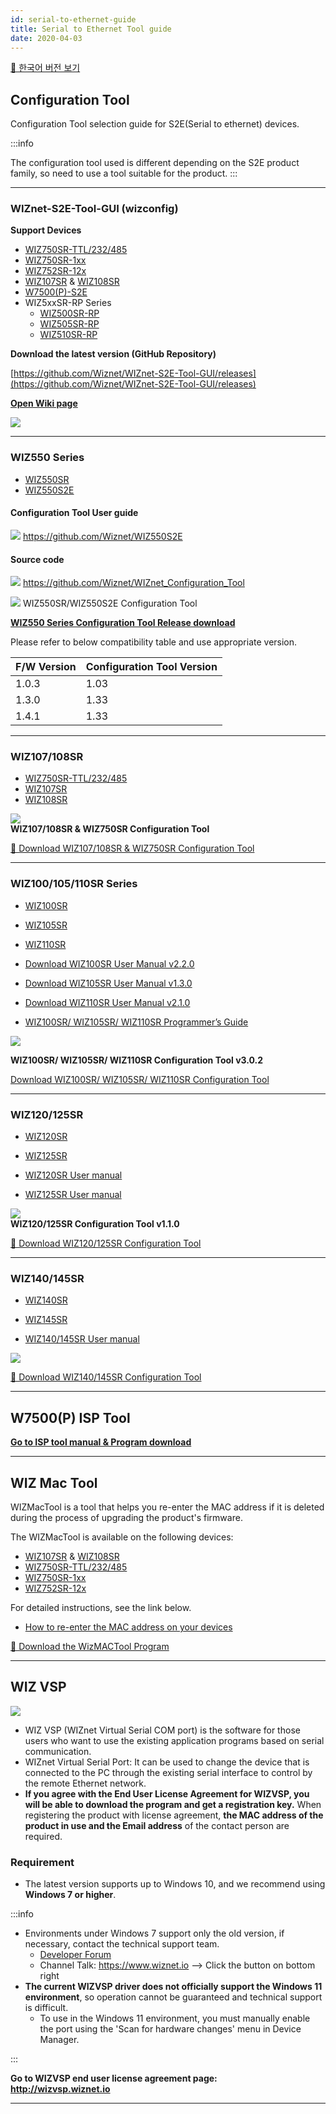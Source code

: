 ```yaml
---
id: serial-to-ethernet-guide
title: Serial to Ethernet Tool guide
date: 2020-04-03
---
```


[📃 한국어 버전 보기](./serial-to-ethernet-guide-KO.md)

## Configuration Tool

Configuration Tool selection guide for S2E(Serial to ethernet) devices.

:::info

The configuration tool used is different depending on the S2E product family, so need to use a tool suitable for the product.
:::


-----

### WIZnet-S2E-Tool-GUI (wizconfig)

**Support Devices**

  - [WIZ750SR-TTL/232/485](./WIZ750SR/WIZ750SR.md)
  - [WIZ750SR-1xx](./WIZ750SR-1xx-Series/WIZ750SR-1xx-Series.md)
  - [WIZ752SR-12x](./WIZ752SR-12x-Series/WIZ752SR-12x-Series.md)
  - [WIZ107SR](./WIZ107SR/wiz107sr.md) & [WIZ108SR](./WIZ108SR/wiz108sr.md)
  - [W7500(P)-S2E](../Pre-programmed-MCU/W7500P-S2E/W7500-P-S2E-EN.md)
  - WIZ5xxSR-RP Series
    - [WIZ500SR-RP](./WIZ5xxSR-RP-Series/WIZ500SR-RP/../WIZ500SR-RP/overview-en.md)
    - [WIZ505SR-RP](./WIZ5xxSR-RP-Series/WIZ505SR-RP/../WIZ505SR-RP/overview-en.md)
    - [WIZ510SR-RP](./WIZ5xxSR-RP-Series/WIZ510SR-RP/../WIZ510SR-RP/overview-en.md)

**Download the latest version (GitHub Repository)**

[https://github.com/Wiznet/WIZnet-S2E-Tool-GUI/releases](https://github.com/Wiznet/WIZnet-S2E-Tool-GUI/releases)

[**Open Wiki page**](https://github.com/Wiznet/WIZnet-S2E-Tool-GUI/wiki)


![](/img/products/wiz750sr/download/wizconfig_main_v1.0.0.png)


-----

### WIZ550 Series

  - [WIZ550SR](WIZ550SR/WIZ550SR.md)
  - [WIZ550S2E](WIZ550S2E/WIZ550S2E.md)

#### Configuration Tool User guide

![](/img/products/w5500/w5500_evb/icons/github.png)
https://github.com/Wiznet/WIZ550S2E

#### Source code

![](/img/products/w5500/w5500_evb/icons/github.png)
https://github.com/Wiznet/WIZnet_Configuration_Tool

![](/img/products/configtool/wiz550sr-configtool.png) WIZ550SR/WIZ550S2E
Configuration Tool

[**WIZ550 Series Configuration Tool Release download**](https://github.com/Wiznet/WIZnet_Configuration_Tool/releases)

Please refer to below compatibility table and use appropriate version.

| F/W Version | Configuration Tool Version |
| ----------- | -------------------------- |
| 1.0.3       | 1.03                       |
| 1.3.0       | 1.33                       |
| 1.4.1       | 1.33                       |

-----

### WIZ107/108SR

  - [WIZ750SR-TTL/232/485](WIZ750SR/WIZ750SR.md)
  - [WIZ107SR](WIZ107SR/wiz107sr.md)
  - [WIZ108SR](WIZ108SR/wiz108sr.md)


![](/img/products/wiz750sr/usermanual/configtool_overview.png)  
**WIZ107/108SR & WIZ750SR Configuration Tool**

<a href="https://www.wiznet.io/wp-content/uploads/wiznethome/S2E%20Module/WIZ107_108SR/Utility/WIZ107_108_config_tool.zip" target="_blank">💾 Download WIZ107/108SR & WIZ750SR Configuration Tool</a>  

-----

### WIZ100/105/110SR Series

  - [WIZ100SR](WIZ100SR/wiz100sr.md)
  - [WIZ105SR](WIZ105SR/wiz105sr.md)
  - [WIZ110SR](WIZ110SR/wiz110sr.md)


  - <a href="https://www.wiznet.io/wp-content/uploads/wiznethome/S2E%20Module/WIZ100-105-110SR/Document/WIZ100SR_UM_v220e.pdf" target="_blank">Download WIZ100SR User Manual v2.2.0</a>
  - <a href="https://www.wiznet.io/wp-content/uploads/wiznethome/S2E%20Module/WIZ100-105-110SR/Document/WIZ105SR_UM_v130e.pdf" target="_blank">Download WIZ105SR User Manual v1.3.0</a>
  - <a href="https://www.wiznet.io/wp-content/uploads/wiznethome/S2E%20Module/WIZ100-105-110SR/Document/WIZ110SR_UM_v210e.pdf" target="_blank">Download WIZ110SR User Manual v2.1.0</a>

- <a href="https://www.wiznet.io/wp-content/uploads/wiznethome/S2E%20Module/WIZ100-105-110SR/Document/WIZ1x0SR_AN_S2E-Programming-Guide_V030E.pdf" target="_blank">WIZ100SR/ WIZ105SR/ WIZ110SR Programmer’s Guide</a>

![](/img/products/configtool/wiz1xx_configtool.png)  

**WIZ100SR/ WIZ105SR/ WIZ110SR Configuration Tool v3.0.2**

<a href="/img/products/wiz110sr/WIZ1xxSR_Config.zip" target="_blank">Download WIZ100SR/ WIZ105SR/ WIZ110SR Configuration Tool</a>  

-----

### WIZ120/125SR

  - [WIZ120SR](WIZ120SR/wiz120sr.md)
  - [WIZ125SR](WIZ125SR/wiz125sr.md)

  - <a href="https://www.wiznet.io/wp-content/uploads/wiznethome/S2E%20Module/WIZ120_125SR/Document/WIZ120SR_UM_v110e.pdf" target="_blank">WIZ120SR User manual</a>
  - <a href="https://www.wiznet.io/wp-content/uploads/wiznethome/S2E%20Module/WIZ120_125SR/Document/WIZ125SR_User_Manual_EN_V1.0.pdf" target="_blank">WIZ125SR User manual</a>

![](/img/products/configtool/wiz12xsr_configtool.png)  
**WIZ120/125SR Configuration Tool v1.1.0**

<a href="https://www.wiznet.io/wp-content/uploads/wiznethome/S2E%20Module/WIZ120_125SR/Utility/WIZ12xSR_Config_V110.zip" target="_blank">💾 Download WIZ120/125SR Configuration Tool</a>  

-----

### WIZ140/145SR

  - [WIZ140SR](WIZ140SR/wiz140sr.md)
  - [WIZ145SR](WIZ145SR/wiz145sr.md)

  - <a href="https://www.wiznet.io/wp-content/uploads/wiznethome/S2E%20Module/WIZ140_145SR/Document/WIZ14xSR_UM_v201e.pdf" target="_blank">WIZ140/145SR User manual</a>

![](/img/products/configtool/wiz140sr-configtool.png)

<a href="https://www.wiznet.io/wp-content/uploads/wiznethome/S2E%20Module/WIZ140_145SR/Utility/WIZ14xSRConfig_Rev1_7.zip" target="_blank">💾 Download WIZ140/145SR Configuration Tool</a>  

-----

## W7500(P) ISP Tool

[**Go to ISP tool manual & Program download**](../iMCU/W7500/documents/appnote/How-to-use-ISP-tool.md)  

-----

## WIZ Mac Tool

WIZMacTool is a tool that helps you re-enter the MAC address if it is deleted during the process of upgrading the product's firmware. 

The WIZMacTool is available on the following devices:

  - [WIZ107SR](./WIZ107SR/wiz107sr.md) & [WIZ108SR](./WIZ108SR/wiz108sr.md)
  - [WIZ750SR-TTL/232/485](./WIZ750SR/WIZ750SR.md)
  - [WIZ750SR-1xx](./WIZ750SR-1xx-Series/WIZ750SR-1xx-Series.md)
  - [WIZ752SR-12x](./WIZ752SR-12x-Series/WIZ752SR-12x-Series.md)

For detailed instructions, see the link below.

- [How to re-enter the MAC address on your devices](WIZ750SR/Developers-Guide-EN.md#how-to-re-enter-the-mac-address-on-your-devices)

<a href="/img/products/wiz750sr/developers/restore-mac/wizmactool_v20151127.zip" target="_blank">💾 Download the WizMACTool Program</a>  


-----

## WIZ VSP


![](/img/products/wiz750sr/usermanual/wiz_vsp.jpg) 


  - WIZ VSP (WIZnet Virtual Serial COM port) is the software for those users who want to use the existing application programs based on serial communication.
  - WIZnet Virtual Serial Port: It can be used to change the device that is connected to the PC through the existing serial interface to control by the remote Ethernet network.
  - **If you agree with the End User License Agreement for WIZVSP, you will be able to download the program and get a registration key.** When registering the product with license agreement, **the MAC address of the product in use and the Email address** of the contact person are required.

### Requirement

* The latest version supports up to Windows 10, and we recommend using **Windows 7 or higher**.

:::info

* Environments under Windows 7 support only the old version, if necessary, contact the technical support team.
  * [Developer Forum](https://maker.wiznet.io/forum)
  * Channel Talk: https://www.wiznet.io --> Click the button on bottom right
* **The current WIZVSP driver does not officially support the Windows 11 environment**, so operation cannot be guaranteed and technical support is difficult.
  * To use in the Windows 11 environment, you must manually enable the port using the 'Scan for hardware changes' menu in Device Manager.

:::

**Go to WIZVSP end user license agreement page:**  
**http://wizvsp.wiznet.io**

-----